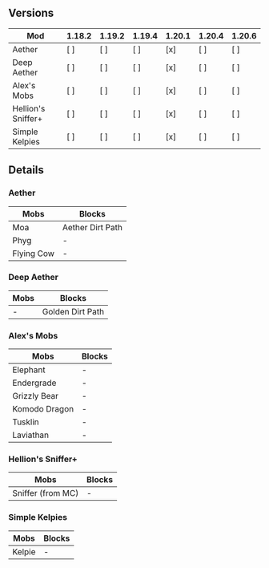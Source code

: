 ## Versions
| Mod                | 1.18.2 | 1.19.2 | 1.19.4 | 1.20.1 | 1.20.4 | 1.20.6 |
| ---                | ---    | ---    | ---    | ---    | ---    | ---    |
| Aether             | [ ]    | [ ]    | [ ]    | [x]    | [ ]    | [ ]    |
| Deep Aether        | [ ]    | [ ]    | [ ]    | [x]    | [ ]    | [ ]    |
| Alex's Mobs        | [ ]    | [ ]    | [ ]    | [x]    | [ ]    | [ ]    |
| Hellion's Sniffer+ | [ ]    | [ ]    | [ ]    | [x]    | [ ]    | [ ]    |
| Simple Kelpies     | [ ]    | [ ]    | [ ]    | [x]    | [ ]    | [ ]    |

## Details

### Aether
| Mobs       | Blocks           |
| ---        | ---              |
| Moa        | Aether Dirt Path |
| Phyg       | -                |
| Flying Cow | -                |

### Deep Aether
| Mobs | Blocks           |
| ---  | ---              |
| -    | Golden Dirt Path |

### Alex's Mobs
| Mobs          | Blocks |
| ---           | ---    |
| Elephant      | -      |
| Endergrade    | -      |
| Grizzly Bear  | -      |
| Komodo Dragon | -      |
| Tusklin       | -      |
| Laviathan     | -      |

### Hellion's Sniffer+
| Mobs              | Blocks |
| ---               | ---    |
| Sniffer (from MC) | -      |

### Simple Kelpies
| Mobs              | Blocks |
| ---               | ---    |
| Kelpie            | -      |